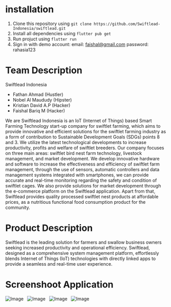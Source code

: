 # installation

1. Clone this repository using `git clone https://github.com/Swiftlead-Indonesia/swiftlead.git`
2. Install all dependencies using `flutter pub get`
3. Run projuct using `flutter run`
4. Sign in with demo account:
    email: faishal@gmail.com
    password: rahasia123


# Team Description

Swiftlead Indonesia
- Fathan Ahmad (Hustler)
- Nobel Al Maududy (Hipster)
- Kristian David A.P (Hacker)
- Faishal Bariq M (Hacker)

We are Swiftlead Indonesia is an IoT (Internet of Things) based Smart Farming Technology start-up company for swiftlet farming, which aims to provide innovative and efficient solutions for the swiftlet farming industry as a form of contribution to Sustainable Development Goals (SDGs) points 8 and 3. We utilize the latest technological developments to increase productivity, profits and welfare of swiftlet breeders. Our company focuses on three main areas: swiftlet bird nest farm technology, livestock management, and market development. We develop innovative hardware and software to increase the effectiveness and efficiency of swiftlet farm management, through the use of sensors, automatic controllers and data management systems integrated with smartphones, we can provide accurate and real-time monitoring regarding the safety and condition of swiftlet cages. We also provide solutions for market development through the e-commerce platform on the Swiftlead application. Apart from that, Swiftlead provides quality processed swiftlet nest products at affordable prices, as a nutritious functional food consumption product for the community.

# Product Description

Swiftlead is the leading solution for farmers and swallow business owners seeking increased productivity and operational efficiency. Swiftlead, designed as a comprehensive system management platform, effortlessly blends Internet of Things (IoT) technologies with directly linked apps to provide a seamless and real-time user experience.

# Screenshoot Application
![Image](https://i.ibb.co/XC7FkQx/Frame-73.png)
&nbsp;
![Image](https://i.ibb.co/BrqRWWr/Frame-74.png)
&nbsp;
![Image](https://i.ibb.co/hcdLKHB/Frame-75.png)
&nbsp;
![Image](https://i.ibb.co/tQq1Td3/Frame-76.png)